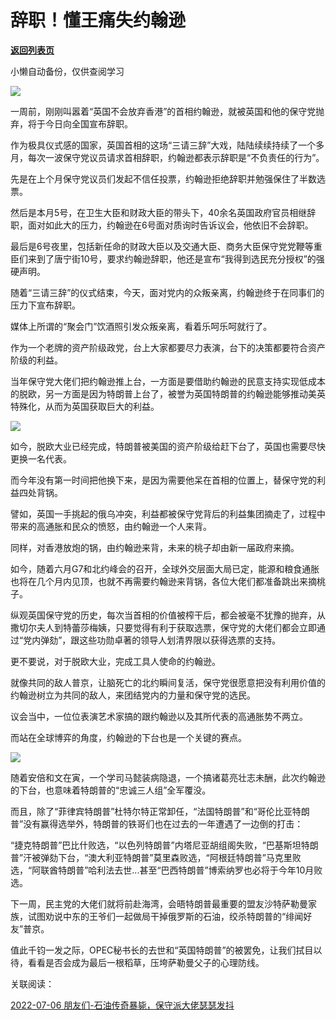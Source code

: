 # 辞职！懂王痛失约翰逊

[**返回列表页**](/gzh/政事堂2019)

小懒自动备份，仅供查阅学习

![](https://mmbiz.qpic.cn/mmbiz_jpg/rxhS23yu8cN3v4CJYwO22nc4sIdkHPTOQxwSmYPMSll9iclPHMf0BI5gVOT6jLzPASGPFmpVx0Wtdc1ThsL8tFQ/640?wx_fmt=jpeg)

一周前，刚刚叫嚣着“英国不会放弃香港”的首相约翰逊，就被英国和他的保守党抛弃，将于今日向全国宣布辞职。

作为极具仪式感的国家，英国首相的这场“三请三辞”大戏，陆陆续续持续了一个多月，每次一波保守党议员请求首相辞职，约翰逊都表示辞职是“不负责任的行为”。

先是在上个月保守党议员们发起不信任投票，约翰逊拒绝辞职并勉强保住了半数选票。  

然后是本月5号，在卫生大臣和财政大臣的带头下，40余名英国政府官员相继辞职，面对如此大的压力，约翰逊在6号面对质询时告诉议会，他依旧不会辞职。

最后是6号夜里，包括新任命的财政大臣以及交通大臣、商务大臣保守党党鞭等重臣们来到了唐宁街10号，要求约翰逊辞职，他还是宣布“我得到选民充分授权”的强硬声明。

随着“三请三辞”的仪式结束，今天，面对党内的众叛亲离，约翰逊终于在同事们的压力下宣布辞职。

媒体上所谓的“聚会门”饮酒照引发众叛亲离，看着乐呵乐呵就行了。

作为一个老牌的资产阶级政党，台上大家都要尽力表演，台下的决策都要符合资产阶级的利益。  

当年保守党大佬们把约翰逊推上台，一方面是要借助约翰逊的民意支持实现低成本的脱欧，另一方面是因为特朗普上台了，被誉为英国特朗普的约翰逊能够推动美英特殊化，从而为英国获取巨大的利益。

![](https://mmbiz.qpic.cn/mmbiz_jpg/rxhS23yu8cN3v4CJYwO22nc4sIdkHPTOFJYkArOHrqYvG4OmGaiaViacyibyDQOlrRpCRoksbqGU1rUAvfxQyMibfg/640?wx_fmt=jpeg)

如今，脱欧大业已经完成，特朗普被美国的资产阶级给赶下台了，英国也需要尽快更换一名代表。

而今年没有第一时间把他换下来，是因为需要他呆在首相的位置上，替保守党的利益四处背锅。

譬如，英国一手挑起的俄乌冲突，利益都被保守党背后的利益集团摘走了，过程中带来的高通胀和民众的愤怒，由约翰逊一个人来背。  

同样，对香港放炮的锅，由约翰逊来背，未来的桃子却由新一届政府来摘。

如今，随着六月G7和北约峰会的召开，全球外交层面大局已定，能源和粮食通胀也将在几个月内见顶，也就不再需要约翰逊来背锅，各位大佬们都准备跳出来摘桃子。

纵观英国保守党的历史，每次当首相的价值被榨干后，都会被毫不犹豫的抛弃，从撒切尔夫人到特蕾莎梅姨，只要觉得有利于获取选票，保守党的大佬们都会立即通过“党内弹劾”，跟这些功勋卓著的领导人划清界限以获得选票的支持。

更不要说，对于脱欧大业，完成工具人使命的约翰逊。

就像共同的敌人普京，让脑死亡的北约瞬间复活，保守党很愿意把没有利用价值的约翰逊树立为共同的敌人，来团结党内的力量和保守党的选民。

议会当中，一位位表演艺术家搞的跟约翰逊以及其所代表的高通胀势不两立。

而站在全球博弈的角度，约翰逊的下台也是一个关键的赛点。

![](https://mmbiz.qpic.cn/mmbiz_png/rxhS23yu8cN3v4CJYwO22nc4sIdkHPTOyeu9fnHnnQVgK6uKocz8CibCKYicZVr7AbicribXfoalqW8TMuiamibFZPKw/640?wx_fmt=png)

  

随着安倍和文在寅，一个学司马懿装病隐退，一个搞诸葛亮壮志未酬，此次约翰逊的下台，也意味着特朗普的“忠诚三人组”全军覆没。

而且，除了“菲律宾特朗普”杜特尔特正常卸任，“法国特朗普”和“哥伦比亚特朗普”没有赢得选举外，特朗普的铁哥们也在过去的一年遭遇了一边倒的打击：

“捷克特朗普”巴比什败选，“以色列特朗普”内塔尼亚胡组阁失败，“巴基斯坦特朗普”汗被弹劾下台，“澳大利亚特朗普”莫里森败选，“阿根廷特朗普”马克里败选，“阿联酋特朗普”哈利法去世...甚至“巴西特朗普”博索纳罗也必将于今年10月败选。

下一周，民主党的大佬们就将前赴海湾，会晤特朗普最重要的盟友沙特萨勒曼家族，试图劝说中东的王爷们一起做局干掉俄罗斯的石油，绞杀特朗普的“绯闻好友”普京。  

值此千钧一发之际，OPEC秘书长的去世和“英国特朗普”的被罢免，让我们拭目以待，看看是否会成为最后一根稻草，压垮萨勒曼父子的心理防线。

关联阅读：  

[2022-07-06 朋友们-石油传奇暴毙，保守派大佬瑟瑟发抖]()

